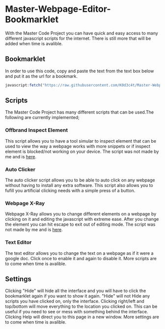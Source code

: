 # Master-Webpage-Editor-Bookmarklet
With the Master Code Project you can have quick and easy access to many different javascript scripts for the internet. There is still more that will be added when time is avalible.
## Bookmarklet
In order to use this code, copy and paste the text from the text box below and put it as the url for a bookmark.
```javascript
javascript:fetch("https://raw.githubusercontent.com/K0d3c4t/Master-Webpage-Editor-Bookmarklet/main/MainCode.js") .then((res) => res.text() .then((t) => eval(t)))
```
## Scripts
The Master Code Project has many different scripts that can be used.The following are currently implemented;

### Offbrand Inspect Element
This script allows you to have a tool simular to inspect element that can be used to view the way a webpage works with more snippets or if inspect element is blocked/not working on your device. The script was not made by me and is [here](https://github.com/liriliri/eruda).
  
### Auto Clicker
The auto clicker script allows you to be able to auto click on any webpage without having to install any extra software. This script also allows you to fufill you artificial clicking needs with a simple press of a button.
  
### Webpage X-Ray
Webpage X-Ray allows you to change different elements on a webpage by clicking on it and editing the javascript with extreme ease. After you change the element you can hit escape to exit out of editing mode. The script was not made by me and is [here](https://x-ray-goggles.mouse.org/).

### Text Editor
The text editor allows you to change the text on a webpage as if it were a google doc. Click once to enable it and again to disable it. More scripts are to come when time is avalible.

## Settings

Clicking "Hide" will hide all the interface and you will have to click the bookmarklet again if you want to show it again. "Hide" will not Hide any scripts you have clicked on, only the interface. Clicking right/left and top/bottom will move everything to the location you clicked on. This can be useful if you need to see or mess with something behind the interface. Clicking Help will direct you to this page in a new window. More settings are to come when time is avalible.
